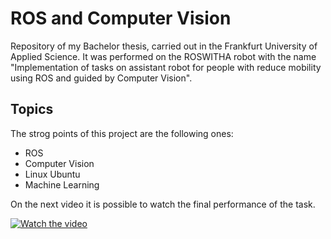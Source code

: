 # ROS and Computer Vision 
 
Repository of my Bachelor thesis, carried out in the Frankfurt University of Applied Science. 
It was performed on the ROSWITHA robot with the name "Implementation of tasks on assistant robot for people with reduce mobility using ROS and guided by Computer Vision".

## Topics

The strog points of this project are the following ones: 
* ROS
* Computer Vision
* Linux Ubuntu
* Machine Learning

On the next video it is possible to watch the final performance of the task.

[![Watch the video](https://img.youtube.com/vi/q4VDEgwi1-w/hqdefault.jpg)](https://youtu.be/q4VDEgwi1-w)
